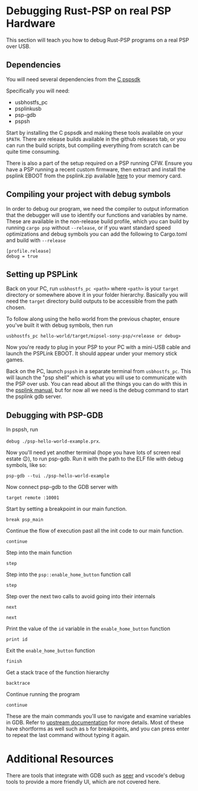 # Debugging Rust-PSP on real PSP Hardware
This section will teach you how to debug Rust-PSP programs on a real PSP over USB.

## Dependencies
You will need several dependencies from the [C pspsdk](https://github.com/pspdev/pspdev/)

Specifically you will need:
- usbhostfs_pc
- psplinkusb
- psp-gdb
- pspsh

Start by installing the C pspsdk and making these tools available on your `$PATH`.
There are release builds available in the github releases tab, or you can run the
build scripts, but compiling everything from scratch can be quite time consuming.

There is also a part of the setup required on a PSP running CFW. Ensure you have
a PSP running a recent custom firmware, then extract and install the psplink EBOOT
from the psplink.zip available [here](https://github.com/pspdev/psplinkusb/releases/tag/latest) to your memory card. 

## Compiling your project with debug symbols
In order to debug our program, we need the compiler to output information that the
debugger will use to identify our functions and variables by name. 
These are available in the non-release build profile, which you can build by running
`cargo psp` without `--release`, or if you want standard speed optimizations 
and debug symbols you can add the following to Cargo.toml and build with `--release`
```
[profile.release]
debug = true
```

## Setting up PSPLink
Back on your PC, run `usbhostfs_pc <path>` where `<path>` is your `target` directory
or somewhere above it in your folder hierarchy. Basically you will need the `target`
directory build outputs to be accessible from the path chosen. 

To follow along using the hello world from the previous chapter, ensure you've
built it with debug symbols, then run 

`usbhostfs_pc hello-world/target/mipsel-sony-psp/<release or debug>`

Now you're ready to plug in your PSP to your PC with a mini-USB cable and launch the
PSPLink EBOOT. It should appear under your memory stick games.

Back on the PC, launch `pspsh` in a separate terminal from `usbhostfs_pc`.
This will launch the "psp shell" which is what you will use to communicate with the PSP
over usb. You can read about all the things you can do with this in the [psplink
manual](https://github.com/pspdev/psplinkusb/blob/master/psplink_manual.pdf), but for now
all we need is the debug command to start the psplink gdb server.

## Debugging with PSP-GDB
In pspsh, run 

`debug ./psp-hello-world-example.prx`.

Now you'll need yet another terminal (hope you have lots of screen real estate 😉),
to run psp-gdb. Run it with the path to the ELF file with debug symbols, like so:

`psp-gdb --tui ./psp-hello-world-example`

Now connect psp-gdb to the GDB server with 

`target remote :10001`

Start by setting a breakpoint in our main function. 

`break psp_main`

Continue the flow of execution past all the init code to our main function.

`continue`

Step into the main function

`step`

Step into the `psp::enable_home_button` function call

`step`

Step over the next two calls to avoid going into their internals

`next`

`next`

Print the value of the `id` variable in the `enable_home_button` function

`print id`

Exit the `enable_home_button` function

`finish`

Get a stack trace of the function hierarchy

`backtrace`

Continue running the program

`continue`

These are the main commands you'll use to navigate and examine variables in GDB. 
Refer to [upstream documentation](https://ftp.gnu.org/old-gnu/Manuals/gdb/html_node/gdb_11.html#SEC12) for more details. 
Most of these have shortforms as well such as `b` for breakpoints,
and you can press enter to repeat the last command without typing it again.

# Additional Resources
There are tools that integrate with GDB such as [seer](https://github.com/epasveer/seer)
and vscode's debug tools to provide a more friendly UI, which are not covered here.

